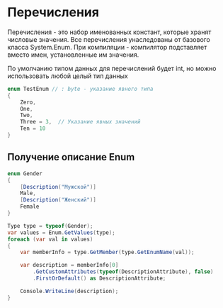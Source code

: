 # Перечисления

Перечисления - это набор именованных констант, которые хранят числовые значения. Все перечисления унаследованы от базового класса System.Enum. При компиляции - компилятор подставляет вместо имен, установленные им значения.

По умолчанию типом данных для перечислений будет int, но можно использовать любой целый тип данных

```c#
enum TestEnum // : byte - указание явного типа
{
    Zero,
    One,
    Two,
    Three = 3,  // Указание явных значений
    Ten = 10
}
```

## Получение описание Enum

```c#
enum Gender
{
    [Description("Мужской")]
    Male,
    [Description("Женский")]
    Female
}

Type type = typeof(Gender);
var values = Enum.GetValues(type);
foreach (var val in values)
{
    var memberInfo = type.GetMember(type.GetEnumName(val));

    var description = memberInfo[0]
        .GetCustomAttributes(typeof(DescriptionAttribute), false)
        .FirstOrDefault() as DescriptionAttribute;

    Console.WriteLine(description);
}
```

